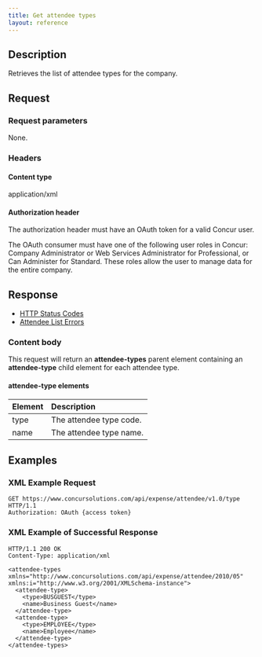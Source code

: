 ```yaml
---
title: Get attendee types
layout: reference
---
```



## Description
Retrieves the list of attendee types for the company.

## Request

### Request parameters

None.

### Headers

#### Content type
application/xml

#### Authorization header

The authorization header must have an OAuth token for a valid Concur user.

The OAuth consumer must have one of the following user roles in Concur: Company Administrator or Web Services Administrator for Professional, or Can Administer for Standard. These roles allow the user to manage data for the entire company.

## Response

* [HTTP Status Codes][1]
* [Attendee List Errors][2]

### Content body
This request will return an **attendee-types** parent element containing an **attendee-type** child element for each attendee type.

#### attendee-type elements

| Element | Description |
|:------------|:-----------------------|
| type | The attendee type code. |
| name | The attendee type name. |


## Examples

### XML Example Request

```http
GET https://www.concursolutions.com/api/expense/attendee/v1.0/type HTTP/1.1
Authorization: OAuth {access token}
```

### XML Example of Successful Response

```http
HTTP/1.1 200 OK
Content-Type: application/xml

<attendee-types xmlns="http://www.concursolutions.com/api/expense/attendee/2010/05" xmlns:i="http://www.w3.org/2001/XMLSchema-instance">
  <attendee-type>
    <type>BUSGUEST</type>
    <name>Business Guest</name>
  </attendee-type>
  <attendee-type>
    <type>EMPLOYEE</type>
    <name>Employee</name>
  </attendee-type>
</attendee-types>
```

[1]: /tools-support/reference/http-codes.html
[2]: /api-reference-deprecated/version-two/attendees/index.html
